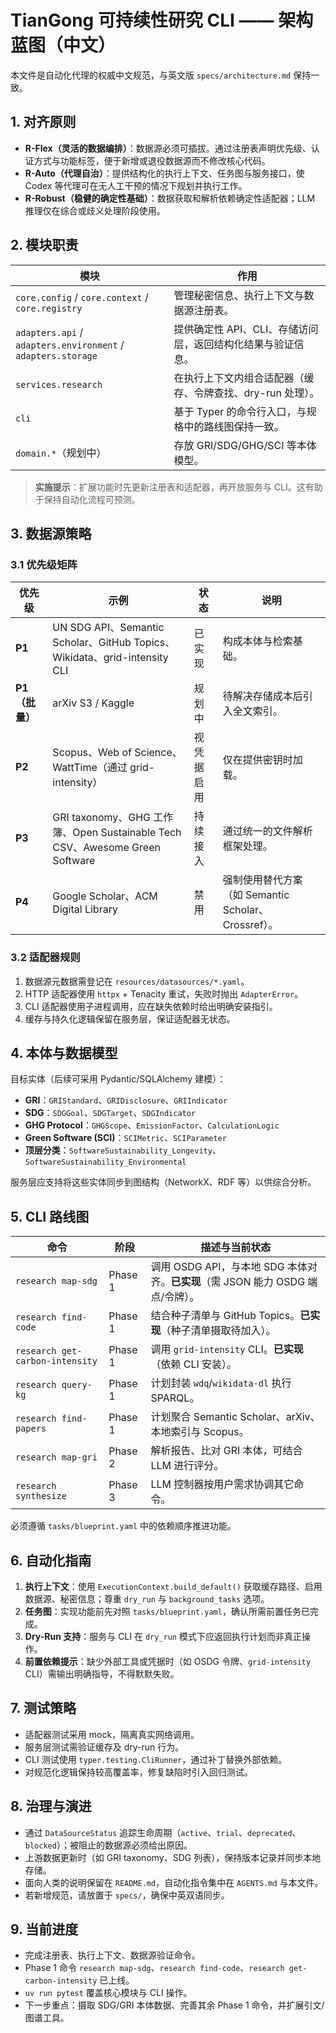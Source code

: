 # TianGong 可持续性研究 CLI —— 架构蓝图（中文）

本文件是自动化代理的权威中文规范，与英文版 `specs/architecture.md` 保持一致。

## 1. 对齐原则

- **R-Flex（灵活的数据编排）**：数据源必须可插拔。通过注册表声明优先级、认证方式与功能标签，便于新增或退役数据源而不修改核心代码。
- **R-Auto（代理自治）**：提供结构化的执行上下文、任务图与服务接口，使 Codex 等代理可在无人工干预的情况下规划并执行工作。
- **R-Robust（稳健的确定性基础）**：数据获取和解析依赖确定性适配器；LLM 推理仅在综合或歧义处理阶段使用。

## 2. 模块职责

| 模块 | 作用 |
|------|------|
| `core.config` / `core.context` / `core.registry` | 管理秘密信息、执行上下文与数据源注册表。 |
| `adapters.api` / `adapters.environment` / `adapters.storage` | 提供确定性 API、CLI、存储访问层，返回结构化结果与验证信息。 |
| `services.research` | 在执行上下文内组合适配器（缓存、令牌查找、dry-run 处理）。 |
| `cli` | 基于 Typer 的命令行入口，与规格中的路线图保持一致。 |
| `domain.*`（规划中） | 存放 GRI/SDG/GHG/SCI 等本体模型。 |

> **实施提示**：扩展功能时先更新注册表和适配器，再开放服务与 CLI。这有助于保持自动化流程可预测。

## 3. 数据源策略

### 3.1 优先级矩阵

| 优先级 | 示例 | 状态 | 说明 |
|--------|------|------|------|
| **P1** | UN SDG API、Semantic Scholar、GitHub Topics、Wikidata、grid-intensity CLI | 已实现 | 构成本体与检索基础。 |
| **P1（批量）** | arXiv S3 / Kaggle | 规划中 | 待解决存储成本后引入全文索引。 |
| **P2** | Scopus、Web of Science、WattTime（通过 grid-intensity） | 视凭据启用 | 仅在提供密钥时加载。 |
| **P3** | GRI taxonomy、GHG 工作簿、Open Sustainable Tech CSV、Awesome Green Software | 持续接入 | 通过统一的文件解析框架处理。 |
| **P4** | Google Scholar、ACM Digital Library | 禁用 | 强制使用替代方案（如 Semantic Scholar、Crossref）。 |

### 3.2 适配器规则

1. 数据源元数据需登记在 `resources/datasources/*.yaml`。
2. HTTP 适配器使用 `httpx` + Tenacity 重试，失败时抛出 `AdapterError`。
3. CLI 适配器使用子进程调用，应在缺失依赖时给出明确安装指引。
4. 缓存与持久化逻辑保留在服务层，保证适配器无状态。

## 4. 本体与数据模型

目标实体（后续可采用 Pydantic/SQLAlchemy 建模）：

- **GRI**：`GRIStandard`、`GRIDisclosure`、`GRIIndicator`
- **SDG**：`SDGGoal`、`SDGTarget`、`SDGIndicator`
- **GHG Protocol**：`GHGScope`、`EmissionFactor`、`CalculationLogic`
- **Green Software (SCI)**：`SCIMetric`、`SCIParameter`
- **顶层分类**：`SoftwareSustainability_Longevity`、`SoftwareSustainability_Environmental`

服务层应支持将这些实体同步到图结构（NetworkX、RDF 等）以供综合分析。

## 5. CLI 路线图

| 命令 | 阶段 | 描述与当前状态 |
|------|------|----------------|
| `research map-sdg` | Phase 1 | 调用 OSDG API，与本地 SDG 本体对齐。**已实现**（需 JSON 能力 OSDG 端点/令牌）。 |
| `research find-code` | Phase 1 | 结合种子清单与 GitHub Topics。**已实现**（种子清单摄取待加入）。 |
| `research get-carbon-intensity` | Phase 1 | 调用 `grid-intensity` CLI。**已实现**（依赖 CLI 安装）。 |
| `research query-kg` | Phase 1 | 计划封装 `wdq`/`wikidata-dl` 执行 SPARQL。 |
| `research find-papers` | Phase 1 | 计划聚合 Semantic Scholar、arXiv、本地索引与 Scopus。 |
| `research map-gri` | Phase 2 | 解析报告、比对 GRI 本体，可结合 LLM 进行评分。 |
| `research synthesize` | Phase 3 | LLM 控制器按用户需求协调其它命令。 |

必须遵循 `tasks/blueprint.yaml` 中的依赖顺序推进功能。

## 6. 自动化指南

1. **执行上下文**：使用 `ExecutionContext.build_default()` 获取缓存路径、启用数据源、秘密信息；尊重 `dry_run` 与 `background_tasks` 选项。
2. **任务图**：实现功能前先对照 `tasks/blueprint.yaml`，确认所需前置任务已完成。
3. **Dry-Run 支持**：服务与 CLI 在 `dry_run` 模式下应返回执行计划而非真正操作。
4. **前置依赖提示**：缺少外部工具或凭据时（如 OSDG 令牌、`grid-intensity` CLI）需输出明确指导，不得默默失败。

## 7. 测试策略

- 适配器测试采用 mock，隔离真实网络调用。
- 服务层测试需验证缓存及 dry-run 行为。
- CLI 测试使用 `typer.testing.CliRunner`，通过补丁替换外部依赖。
- 对规范化逻辑保持较高覆盖率，修复缺陷时引入回归测试。

## 8. 治理与演进

- 通过 `DataSourceStatus` 追踪生命周期（`active`、`trial`、`deprecated`、`blocked`）；被阻止的数据源必须给出原因。
- 上游数据更新时（如 GRI taxonomy、SDG 列表），保持版本记录并同步本地存储。
- 面向人类的说明保留在 `README.md`，自动化指令集中在 `AGENTS.md` 与本文件。
- 若新增规范，请放置于 `specs/`，确保中英双语同步。

## 9. 当前进度

- 完成注册表、执行上下文、数据源验证命令。
- Phase 1 命令 `research map-sdg`、`research find-code`、`research get-carbon-intensity` 已上线。
- `uv run pytest` 覆盖核心模块与 CLI 操作。
- 下一步重点：摄取 SDG/GRI 本体数据、完善其余 Phase 1 命令，并扩展引文/图谱工具。
